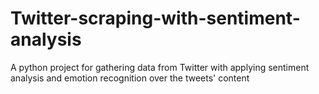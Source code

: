 # Twitter-scraping-with-sentiment-analysis
A python project for gathering data from Twitter with applying sentiment analysis and emotion recognition over the tweets' content
